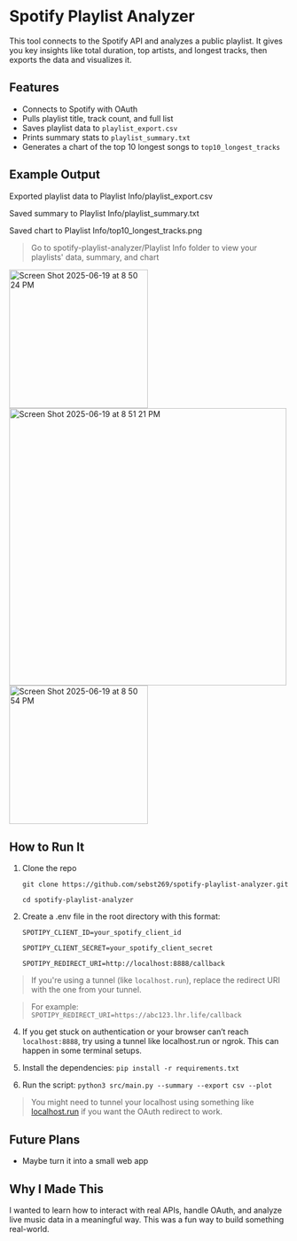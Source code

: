 # Spotify Playlist Analyzer

This tool connects to the Spotify API and analyzes a public playlist. It gives you key insights like total duration, top artists, and longest tracks, then exports the data and visualizes it.

## Features

- Connects to Spotify with OAuth
- Pulls playlist title, track count, and full list
- Saves playlist data to `playlist_export.csv`
- Prints summary stats to `playlist_summary.txt`
- Generates a chart of the top 10 longest songs to `top10_longest_tracks`

## Example Output

Exported playlist data to Playlist Info/playlist_export.csv

Saved summary to Playlist Info/playlist_summary.txt

Saved chart to Playlist Info/top10_longest_tracks.png

> Go to spotify-playlist-analyzer/Playlist Info folder to view your playlists' data, summary, and chart

<img width="250" alt="Screen Shot 2025-06-19 at 8 50 24 PM" src="https://github.com/user-attachments/assets/89300b0e-656c-4ba1-8927-b87db6f7c07a" />
<img width="500" alt="Screen Shot 2025-06-19 at 8 51 21 PM" src="https://github.com/user-attachments/assets/82ba9496-ceec-4976-8fcf-50f76e3b7558" />
<img width="250" alt="Screen Shot 2025-06-19 at 8 50 54 PM" src="https://github.com/user-attachments/assets/d3c71892-4d8f-4ce6-838c-831ca9f3d95d" />

## How to Run It

1. Clone the repo

   `git clone https://github.com/sebst269/spotify-playlist-analyzer.git`

   `cd spotify-playlist-analyzer`
   
3. Create a .env file in the root directory with this format:
  
   `SPOTIPY_CLIENT_ID=your_spotify_client_id`

   `SPOTIPY_CLIENT_SECRET=your_spotify_client_secret`

   `SPOTIPY_REDIRECT_URI=http://localhost:8888/callback`
   
> If you're using a tunnel (like `localhost.run`), replace the redirect URI with the one from your tunnel.

> For example: `SPOTIPY_REDIRECT_URI=https://abc123.lhr.life/callback`

4.  If you get stuck on authentication or your browser can’t reach `localhost:8888`, try using a tunnel like localhost.run or ngrok. This can happen in some terminal setups.

5.  Install the dependencies: `pip install -r requirements.txt`

6. Run the script: `python3 src/main.py --summary --export csv --plot`

> You might need to tunnel your localhost using something like [localhost.run](https://localhost.run) if you want the OAuth redirect to work.

## Future Plans

- Maybe turn it into a small web app

## Why I Made This

I wanted to learn how to interact with real APIs, handle OAuth, and analyze live music data in a meaningful way. This was a fun way to build something real-world.

